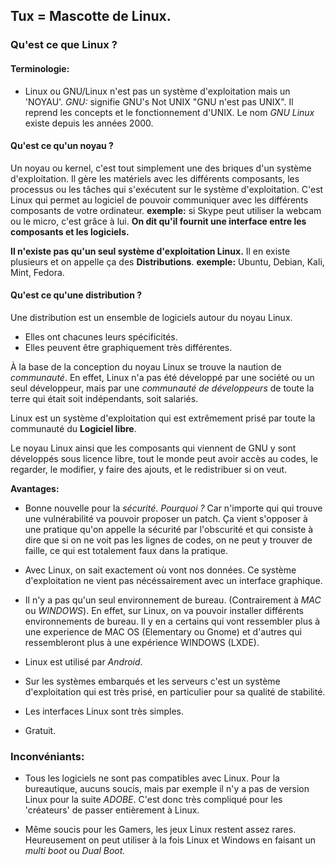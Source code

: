 

## Tux = Mascotte de Linux.

### Qu'est ce que Linux ?

#### Terminologie:
- Linux ou GNU/Linux n'est pas un système d'exploitation mais un 'NOYAU'.
*GNU:* signifie GNU's Not UNIX "GNU n'est pas UNIX". Il reprend les concepts et le fonctionnement d'UNIX.
Le nom *GNU Linux* existe depuis les années 2000.

#### Qu'est ce qu'un noyau ?
Un noyau ou kernel, c'est tout simplement une des briques d'un système d'exploitation.
Il gère les matériels avec les différents composants, les processus ou les tâches qui s'exécutent sur le système d'exploitation.
C'est Linux qui permet au logiciel de pouvoir communiquer avec les différents composants de votre ordinateur.
**exemple:** si Skype peut utiliser la webcam ou le micro, c'est grâce à lui.
**On dit qu'il fournit une interface entre les composants et les logiciels.**


**Il n'existe pas qu'un seul système d'exploitation Linux.**
Il en existe plusieurs et on appelle ça des **Distributions**.
**exemple:** Ubuntu, Debian, Kali, Mint, Fedora.


#### Qu'est ce qu'une distribution ?

Une distribution est un ensemble de logiciels autour du noyau Linux.
- Elles ont chacunes leurs spécificités.
- Elles peuvent être graphiquement très différentes.

À la base de la conception du noyau Linux se trouve la naution de *communauté*.
En effet, Linux n'a pas été développé par une société ou un seul développeur, mais par une *communauté de développeurs* de toute la terre qui était soit indépendants, soit salariés.

Linux est un système d'exploitation qui est extrêmement prisé par toute la communauté du **Logiciel libre**.

Le noyau Linux ainsi que les composants qui viennent de GNU y sont développés sous licence libre, tout le monde peut avoir accès au codes, le regarder, le modifier, y faire des ajouts, et le redistribuer si on veut.


**Avantages:**

- Bonne nouvelle pour la *sécurité*.
*Pourquoi ?* Car n'importe qui qui trouve une vulnérabilité va pouvoir proposer un patch.
Ça vient s'opposer à une pratique qu'on appelle la sécurité par l'obscurité et qui consiste à dire que si on ne voit pas les lignes de codes, on ne peut y trouver de faille, ce qui est totalement faux dans la pratique. 

- Avec Linux, on sait exactement où vont nos données.
Ce système d'exploitation ne vient pas nécéssairement avec un interface graphique.

- Il n'y a pas qu'un seul environnement de bureau. (Contrairement à *MAC* ou *WINDOWS*).
En effet, sur Linux, on va pouvoir installer différents environnements de bureau. Il y en a certains qui vont ressembler plus à une experience de MAC OS (Elementary ou Gnome) et d'autres qui ressembleront plus à une expérience WINDOWS (LXDE).

- Linux est utilisé par *Android*.

- Sur les systèmes embarqués et les serveurs c'est un système d'exploitation qui est très prisé, en particulier pour sa qualité de stabilité.

- Les interfaces Linux sont très simples.

- Gratuit.


### Inconvéniants:

- Tous les logiciels ne sont pas compatibles avec Linux.
Pour la bureautique, aucuns soucis, mais par exemple il n'y a pas de version Linux pour la suite *ADOBE*.
C'est donc très compliqué pour les 'créateurs' de passer entièrement à Linux.

- Même soucis pour les Gamers, les jeux Linux restent assez rares.
Heureusement on peut utiliser à la fois Linux et Windows en faisant un *multi boot* ou *Dual Boot.*
